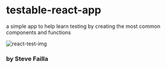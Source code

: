 # testable-react-app

a simple app to help learn testing by creating the most common components and functions

![react-test-img](https://encrypted-tbn0.gstatic.com/images?q=tbn%3AANd9GcTYeB51CTkaZgAw99NY_0g7bDbBFFazTBz7L6uDyQUKBoL7j0xb&usqp=CAU)


### by Steve Failla
